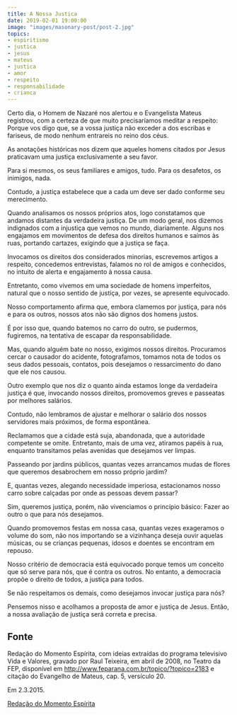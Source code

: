 ```yaml
---
title: A Nossa Justica
date: 2019-02-01 19:00:00
image: "images/masonary-post/post-2.jpg"
topics: 
- espiritismo
- justica
- jesus
- mateus
- justica
- amor
- respeito
- responsabilidade
- crianca
---
```


Certo dia, o Homem de Nazaré nos alertou e o Evangelista Mateus registrou, com a
certeza de que muito precisaríamos meditar a respeito: Porque vos digo que, se a
vossa justiça não exceder a dos escribas e fariseus, de modo nenhum entrareis no
reino dos céus.

As anotações históricas nos dizem que aqueles homens citados por Jesus
praticavam uma justiça exclusivamente a seu favor.

Para si mesmos, os seus familiares e amigos, tudo. Para os desafetos, os
inimigos, nada.

Contudo, a justiça estabelece que a cada um deve ser dado conforme seu
merecimento.

Quando analisamos os nossos próprios atos, logo constatamos que andamos
distantes da verdadeira justiça. De um modo geral, nos dizemos indignados com a
injustiça que vemos no mundo, diariamente. Alguns nos engajamos em movimentos de
defesa dos direitos humanos e saímos às ruas, portando cartazes, exigindo que a
justiça se faça.

Invocamos os direitos dos considerados minorias, escrevemos artigos a respeito,
concedemos entrevistas, falamos no rol de amigos e conhecidos, no intuito de
alerta e engajamento à nossa causa.

Entretanto, como vivemos em uma sociedade de homens imperfeitos, natural que o
nosso sentido de justiça, por vezes, se apresente equivocado.

Nosso comportamento afirma que, embora clamemos por justiça, para nós e para os
outros, nossos atos não são dignos dos homens justos.

É por isso que, quando batemos no carro do outro, se pudermos, fugiremos, na
tentativa de escapar da responsabilidade.

Mas, quando alguém bate no nosso, exigimos nossos direitos. Procuramos cercar o
causador do acidente, fotografamos, tomamos nota de todos os seus dados
pessoais, contatos, pois desejamos o ressarcimento do dano que ele nos causou.

Outro exemplo que nos diz o quanto ainda estamos longe da verdadeira justiça é
que, invocando nossos direitos, promovemos greves e passeatas por melhores
salários.

Contudo, não lembramos de ajustar e melhorar o salário dos nossos servidores
mais próximos, de forma espontânea.

Reclamamos que a cidade está suja, abandonada, que a autoridade competente se
omite. Entretanto, mais de uma vez, atiramos papéis à rua, enquanto transitamos
pelas avenidas que desejamos ver limpas.

Passeando por jardins públicos, quantas vezes arrancamos mudas de flores que
queremos desabrochem em nosso próprio jardim?

E, quantas vezes, alegando necessidade imperiosa, estacionamos nosso carro sobre
calçadas por onde as pessoas devem passar?

Sim, queremos justiça, porém, não vivenciamos o princípio básico: Fazer ao outro
o que para nós desejamos.

Quando promovemos festas em nossa casa, quantas vezes exageramos o volume do
som, não nos importando se a vizinhança deseja ouvir aquelas músicas, ou se
crianças pequenas, idosos e doentes se encontram em repouso.

Nosso critério de democracia está equivocado porque temos um conceito que só
serve para nós, que é contra os outros. No entanto, a democracia propõe o
direito de todos, a justiça para todos.

Se não respeitamos os demais, como desejamos invocar justiça para nós?

Pensemos nisso e acolhamos a proposta de amor e justiça de Jesus. Então, a nossa
avaliação de justiça será correta e precisa.

## Fonte
Redação do Momento Espírita, com ideias extraídas do programa televisivo
Vida e Valores, gravado por Raul Teixeira, em abril de 2008, no Teatro
da FEP, disponível em http://www.feparana.com.br/topico/?topico=2183
e citação do Evangelho de Mateus, cap. 5, versículo 20.

Em 2.3.2015.

[Redação do Momento Espírita](http://www.momento.com.br/pt/ler_texto.php?id=4402)

